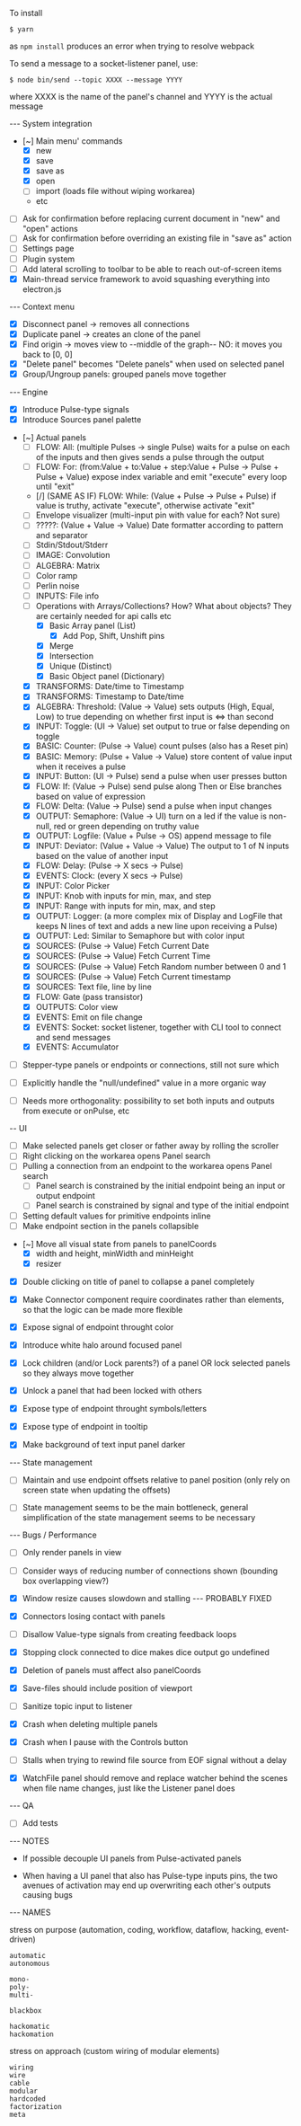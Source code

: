To install

    $ yarn

as ```npm install``` produces an error when trying to resolve webpack


To send a message to a socket-listener panel, use:

    $ node bin/send --topic XXXX --message YYYY

where XXXX is the name of the panel's channel and YYYY is the actual message


--- System integration

- [~] Main menu' commands
    - [x] new
    - [x] save
    - [x] save as
    - [x] open
    - [ ] import (loads file without wiping workarea)
    - etc
- [ ] Ask for confirmation before replacing current document in "new" and "open" actions
- [ ] Ask for confirmation before overriding an existing file in "save as" action
- [ ] Settings page
- [ ] Plugin system
- [ ] Add lateral scrolling to toolbar to be able to reach out-of-screen items
- [x] Main-thread service framework to avoid squashing everything into electron.js

--- Context menu

- [x] Disconnect panel -> removes all connections
- [x] Duplicate panel -> creates an clone of the panel
- [x] Find origin -> moves view to --middle of the graph-- NO: it moves you back to [0, 0]
- [x] "Delete panel" becomes "Delete panels" when used on selected panel
- [x] Group/Ungroup panels: grouped panels move together

--- Engine

- [x] Introduce Pulse-type signals
- [x] Introduce Sources panel palette
- [~] Actual panels
    - [ ] FLOW: All: (multiple Pulses -> single Pulse) waits for a pulse on each of the inputs and then gives sends a pulse through the output
    - [ ] FLOW: For: (from:Value + to:Value + step:Value + Pulse -> Pulse + Pulse + Value) expose index variable and emit "execute" every loop until "exit"
    - [/] (SAME AS IF) FLOW: While: (Value + Pulse -> Pulse + Pulse) if value is truthy, activate "execute", otherwise activate "exit"
    - [ ] Envelope visualizer (multi-input pin with value for each? Not sure)
    - [ ] ?????: (Value + Value -> Value) Date formatter according to pattern and separator
    - [ ] Stdin/Stdout/Stderr
    - [ ] IMAGE: Convolution
    - [ ] ALGEBRA: Matrix
    - [ ] Color ramp
    - [ ] Perlin noise
    - [ ] INPUTS: File info
    - [ ] Operations with Arrays/Collections? How? What about objects? They are certainly needed for api calls etc
        - [x] Basic Array panel (List)
            - [x] Add Pop, Shift, Unshift pins
        - [x] Merge
        - [x] Intersection
        - [x] Unique (Distinct)
        - [x] Basic Object panel (Dictionary)
    - [x] TRANSFORMS: Date/time to Timestamp
    - [x] TRANSFORMS: Timestamp to Date/time
    - [x] ALGEBRA: Threshold: (Value -> Value) sets outputs (High, Equal, Low) to true depending on whether first input is <=> than second
    - [x] INPUT: Toggle: (UI -> Value) set output to true or false depending on toggle
    - [x] BASIC: Counter: (Pulse -> Value) count pulses (also has a Reset pin)
    - [x] BASIC: Memory: (Pulse + Value -> Value) store content of value input when it receives a pulse
    - [x] INPUT: Button: (UI -> Pulse) send a pulse when user presses button
    - [x] FLOW: If: (Value -> Pulse) send pulse along Then or Else branches based on value of expression
    - [x] FLOW: Delta: (Value -> Pulse) send a pulse when input changes
    - [x] OUTPUT: Semaphore: (Value -> UI) turn on a led if the value is non-null, red or green depending on truthy value
    - [x] OUTPUT: Logfile: (Value + Pulse -> OS) append message to file
    - [x] INPUT: Deviator: (Value + Value -> Value) The output to 1 of N inputs based on the value of another input
    - [x] FLOW: Delay: (Pulse -> X secs -> Pulse)
    - [x] EVENTS: Clock: (every X secs -> Pulse)
    - [x] INPUT: Color Picker
    - [x] INPUT: Knob with inputs for min, max, and step
    - [x] INPUT: Range with inputs for min, max, and step
    - [x] OUTPUT: Logger: (a more complex mix of Display and LogFile that keeps N lines of text and adds a new line upon receiving a Pulse)
    - [x] OUTPUT: Led: Similar to Semaphore but with color input
    - [x] SOURCES: (Pulse -> Value) Fetch Current Date
    - [x] SOURCES: (Pulse -> Value) Fetch Current Time
    - [x] SOURCES: (Pulse -> Value) Fetch Random number between 0 and 1
    - [x] SOURCES: (Pulse -> Value) Fetch Current timestamp
    - [x] SOURCES: Text file, line by line
    - [x] FLOW: Gate (pass transistor)
    - [x] OUTPUTS: Color view
    - [x] EVENTS: Emit on file change
    - [x] EVENTS: Socket: socket listener, together with CLI tool to connect and send messages
    - [x] EVENTS: Accumulator
- [ ] Stepper-type panels or endpoints or connections, still not sure which
- [ ] Explicitly handle the "null/undefined" value in a more organic way


- [ ] Needs more orthogonality: possibility to set both inputs and outputs from execute or onPulse, etc


-- UI

- [ ] Make selected panels get closer or father away by rolling the scroller
- [ ] Right clicking on the workarea opens Panel search
- [ ] Pulling a connection from an endpoint to the workarea opens Panel search
    - [ ] Panel search is constrained by the initial endpoint being an input or output endpoint
    - [ ] Panel search is constrained by signal and type of the initial endpoint
- [ ] Setting default values for primitive endpoints inline
- [ ] Make endpoint section in the panels collapsible
- [~] Move all visual state from panels to panelCoords
    - [x] width and height, minWidth and minHeight
    - [x] resizer
- [x] Double clicking on title of panel to collapse a panel completely
- [x] Make Connector component require coordinates rather than elements, so that the logic can be made more flexible
- [x] Expose signal of endpoint throught color
- [x] Introduce white halo around focused panel
- [x] Lock children (and/or Lock parents?) of a panel OR lock selected panels so they always move together
- [x] Unlock a panel that had been locked with others
- [x] Expose type of endpoint throught symbols/letters
- [x] Expose type of endpoint in tooltip
- [x] Make background of text input panel darker


--- State management

- [ ] Maintain and use endpoint offsets relative to panel position (only rely on screen state when updating the offsets)
- [ ] State management seems to be the main bottleneck, general simplification of the state management seems to be necessary


--- Bugs / Performance

- [ ] Only render panels in view
- [ ] Consider ways of reducing number of connections shown (bounding box overlapping view?)

- [x] Window resize causes slowdown and stalling --- PROBABLY FIXED
- [x] Connectors losing contact with panels

- [ ] Disallow Value-type signals from creating feedback loops
- [x] Stopping clock connected to dice makes dice output go undefined
- [x] Deletion of panels must affect also panelCoords
- [x] Save-files should include position of viewport
- [ ] Sanitize topic input to listener
- [x] Crash when deleting multiple panels
- [x] Crash when I pause with the Controls button
- [ ] Stalls when trying to rewind file source from EOF signal without a delay
- [x] WatchFile panel should remove and replace watcher behind the scenes when file name changes, just like the Listener panel does


--- QA

- [ ] Add tests


--- NOTES

- If possible decouple UI panels from Pulse-activated panels

- When having a UI panel that also has Pulse-type inputs pins, the two avenues of activation may end up overwriting each other's outputs causing bugs



--- NAMES

stress on purpose (automation, coding, workflow, dataflow, hacking, event-driven)

    automatic
    autonomous

    mono-
    poly-
    multi-

    blackbox

    hackomatic
    hackomation

stress on approach (custom wiring of modular elements)

    wiring
    wire
    cable
    modular
    hardcoded
    factorization
    meta
